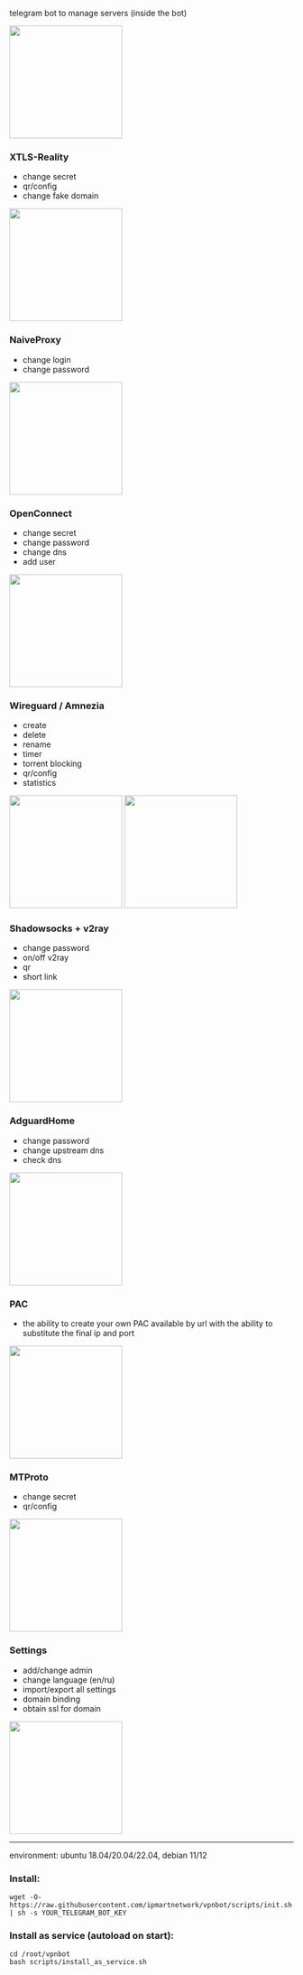 telegram bot to manage servers (inside the bot)

<img src="https://github.com/mercurykd/vpnbot/assets/30900414/d5a81237-5215-41db-87e5-20734120cc9c" width="200">

### XTLS-Reality
- change secret
- qr/config
- change fake domain
<img src="https://github.com/mercurykd/vpnbot/assets/30900414/39bdf4e0-96a6-4257-b61e-30a14122e236" width="200">

### NaiveProxy
- change login
- change password
<img src="https://github.com/mercurykd/vpnbot/assets/30900414/2127a4af-0436-452c-bfe2-c750dd5dbc06" width="200">

### OpenConnect
- change secret
- change password
- change dns
- add user
<img src="https://github.com/mercurykd/vpnbot/assets/30900414/a4ffc04f-965a-439b-862b-210b98e1f87d" width="200">

### Wireguard / Amnezia
- create
- delete
- rename
- timer
- torrent blocking
- qr/config
- statistics
<img src="https://github.com/mercurykd/vpnbot/assets/30900414/51a79c93-8083-40ba-a14b-a6ef19f00531" width="200">
<img src="https://github.com/mercurykd/vpnbot/assets/30900414/fd6ffd9f-bd75-479c-8dca-ea6c0b938b6c" width="200">

### Shadowsocks + v2ray
- change password
- on/off v2ray
- qr
- short link
<img src="https://github.com/mercurykd/vpnbot/assets/30900414/fbe39617-63ae-4536-8ab0-e4269ed8784a" width="200">

### AdguardHome
- change password
- change upstream dns
- check dns
<img src="https://github.com/mercurykd/vpnbot/assets/30900414/a7d4ba52-494b-429f-a3e2-08c68c8353c4" width="200">

### PAC
- the ability to create your own PAC available by url with the ability to substitute the final ip and port
<img src="https://github.com/mercurykd/vpnbot/assets/30900414/5343e009-1b21-450f-918d-b811b98a0549" width="200">

### MTProto
- change secret
- qr/config
<img src="https://github.com/mercurykd/vpnbot/assets/30900414/411696d8-172a-4dac-b6b7-4a6da3adfab2" width="200">

### Settings
- add/change admin
- change language (en/ru)
- import/export all settings
- domain binding
- obtain ssl for domain
<img src="https://github.com/mercurykd/vpnbot/assets/30900414/431ec09d-9c14-4c74-b8f6-e49c142132e8" width="200">

---
environment: ubuntu 18.04/20.04/22.04, debian 11/12

### Install:

```shell
wget -O- https://raw.githubusercontent.com/ipmartnetwork/vpnbot/scripts/init.sh | sh -s YOUR_TELEGRAM_BOT_KEY
```

### Install as service (autoload on start):

```shell
cd /root/vpnbot
bash scripts/install_as_service.sh
```
